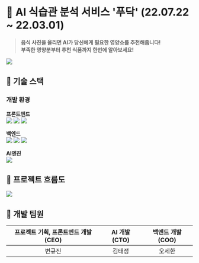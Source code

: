 # 🥗 AI 식습관 분석 서비스 '푸닥' (22.07.22 ~ 22.03.01) 


> <b>음식 사진을 올리면 AI가 당신에게 필요한 영양소를 추천해줍니다!</b> </br>
> <b>부족한 영양분부터 추천 식품까지 한번에 알아보세요!</b> </br>

<img src="https://github.com/2jie0516/FooDoc/assets/102570281/027ce7b5-5197-4974-8317-5bad44719865">

## 🥗 기술 스택

### 개발 환경

<b>프론트엔드</b></br>
<img src="https://img.shields.io/badge/html5-E34F26?style=for-the-badge&logo=html5&logoColor=white"></a> 
<img src="https://img.shields.io/badge/css-1572B6?style=for-the-badge&logo=css3&logoColor=white"></a> 
<img src="https://img.shields.io/badge/javascript-F7DF1E?style=for-the-badge&logo=javascript&logoColor=black"></a>

<b>백엔드</b></br>
<img src="https://img.shields.io/badge/Python-3776AB?style=for-the-badge&logo=Python&logoColor=white"></a>
<img src="https://img.shields.io/badge/Flask-000000?style=for-the-badge&logo=Flask&logoColor=Black"></a>
<img src="https://img.shields.io/badge/mysql-4479A1?style=for-the-badge&logo=mysql&logoColor=white"></a>

<b>AI엔진</b></br>
<img src="https://img.shields.io/badge/YOLOv5-4479A1?style=for-the-badge&logo=YOLOv5&logoColor=white">



## 🥗 프로젝트 흐름도

<img src="https://github.com/2jie0516/FooDoc/assets/102570281/406335c1-2284-4b6f-8108-cce27646fdf1">


## 🥗 개발 팀원

|         프로젝트 기획, 프론트엔드 개발 (CEO)          |         AI 개발 (CTO)         |      백엔드 개발 (COO)         |
|:------------------------------------:|:----------------------------------:|:-------------------------------:|
|                 변규진                 |                김태정               |               오세한              |
